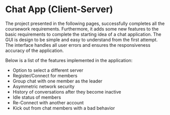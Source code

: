 # Chat App (Client-Server) #

The project presented in the following pages, successfully completes all the coursework requirements. Furthermore, it adds some new features to the basic requirements to complete the starting idea of a chat application. The GUI is design to be simple and easy to understand from the first attempt. The interface handles all user errors and ensures the responsiveness accuracy of the application. 

Below is a list of the features implemented in the application:

- Option to select a different server
- Register/Connect for members
- Group chat with one member as the leader
- Asymmetric network security
- History of conversations after they become inactive
- Idle status of members
- Re-Connect with another account
- Kick out from chat members with a bad behavior
